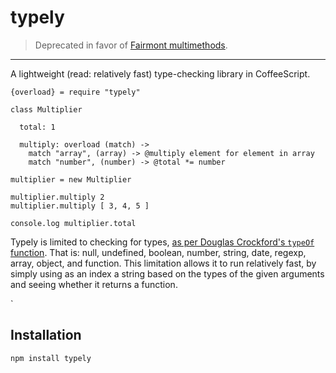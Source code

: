 # typely

> Deprecated in favor of [Fairmont multimethods](https://github.com/pandastrike/fairmont-multimethods).

---

A lightweight (read: relatively fast) type-checking library in CoffeeScript.

    {overload} = require "typely"

    class Multiplier 
  
      total: 1
  
      multiply: overload (match) ->
        match "array", (array) -> @multiply element for element in array
        match "number", (number) -> @total *= number
    
    multiplier = new Multiplier

    multiplier.multiply 2
    multiplier.multiply [ 3, 4, 5 ]

    console.log multiplier.total
    
Typely is limited to checking for types, [as per Douglas Crockford's `typeOf` function][0]. That is: null, undefined, boolean, number, string, date, regexp, array, object, and function. This limitation allows it to run relatively fast, by simply using as an index a string based on the types of the given arguments and seeing whether it returns a function.

[0]:http://javascript.crockford.com/remedial.html
`
## Installation

    npm install typely
